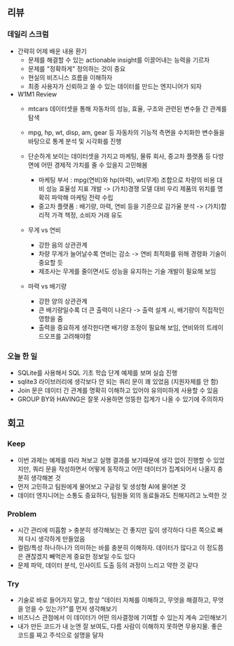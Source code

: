 ## 리뷰

### 데일리 스크럼
  - 간략히 어제 배운 내용 환기
    - 문제를 해결할 수 있는 actionable insight를 이끌어내는 능력을 기르자
    - 문제를 "정확하게" 정의하는 것이 중요
    - 현실의 비즈니스 흐름을 이해하자
    - 최종 사용자가 신뢰하고 쓸 수 있는 데이터를 만드는 엔지니어가 되자
  - W1M1 Review
    - mtcars 데이터셋을 통해 자동차의 성능, 효율, 구조와 관련된 변수들 간 관계를 탐색
    - mpg, hp, wt, disp, am, gear 등 자동차의 기능적 측면을 수치화한 변수들을 바탕으로 통계 분석 및 시각화를 진행
    - 단순하게 보이는 데이터셋을 가지고 마케팅, 물류 회사, 중고차 플랫폼 등 다방면에 어떤 경제적 가치를 줄 수 있을지 고민해봄
      - 마케팅 부서 : mpg(연비)와 hp(마력), wt(무게) 조합으로 차량의 비용 대비 성능 효율성 지표 개발 -> (가치)경쟁 모델 대비 우리 제품의 위치를 명확히 파악해 마케팅 전략 수립
      - 중고차 플랫폼 : 배기량, 마력, 연비 등을 기준으로 감가율 분석 -> (가치)합리적 가격 책정, 소비자 거래 유도

    - 무게 vs 연비
      - 강한 음의 상관관계
      - 차량 무게가 늘어날수록 연비는 감소 -> 연비 최적화를 위해 경령화 기술이 중요할 듯
      - 제조사는 무게를 줄이면서도 성능을 유지하는 기술 개발이 필요해 보임
    - 마력 vs 배기량
      - 강한 양의 상관관계
      - 큰 배기량일수록 더 큰 출력이 나온다 -> 출력 설계 시, 배기량이 직접적인 영향을 줌
      - 출력을 중요하게 생각한다면 배기량 조정이 필요해 보임, 연비와의 트레이드오프를 고려해야함

### 오늘 한 일
  - SQLite를 사용해서 SQL 기초 학습 단계 예제를 보며 실습 진행
  - sqlite3 라이브러리에 생각보다 안 되는 쿼리 문이 꽤 있었음 (지원자체를 안 함)
  - Join 문은 데이터 간 관계를 명확히 이해하고 있어야 유의미하게 사용할 수 있음
  - GROUP BY와 HAVING은 잘못 사용하면 엉뚱한 집계가 나올 수 있기에 주의하자

  
## 회고

### Keep
 - 이번 과제는 예제를 따라 쳐보고 실행 결과를 보기때문에 생각 없이 진행할 수 있었지만, 쿼리 문을 작성하면서 어떻게 동작하고 어떤 데이터가 집계되어서 나올지 충분히 생각해본 것
 - 먼저 고민하고 팀원에게 물어보고 구글링 및 생성형 AI에 물어본 것
 - 데이터 엔지니어는 소통도 중요하다, 팀원들 외의 동료들과도 친해지려고 노력한 것
### Problem
 - 시간 관리에 미흡함 > 충분히 생각해보는 건 좋지만 깊이 생각하다 다른 쪽으로 빠져 다시 생각하게 만들었음
 - 컬럼/특성 하나하나가 의미하는 바를 충분히 이해하자. 데이터가 많다고 이 정도쯤은 괜찮겠지 빼먹은게 중요한 정보일 수도 있다
 - 문제 파악, 데이터 분석, 인사이트 도출 등의 과정이 느리고 약한 것 같다
### Try
 - 기술로 바로 들어가지 말고, 항상 "데이터 자체를 이해하고, 무엇을 해결하고, 무엇을 얻을 수 있는가?"를 먼저 생각해보기
 - 비즈니스 관점에서 이 데이터가 어떤 의사결정에 기여할 수 있는지 계속 고민해보기
 - 내가 만든 코드가 내 눈엔 잘 보여도, 다름 사람이 이해하지 못하면 무용지물. 좋은 코드를 짜고 주석으로 설명을 달자
